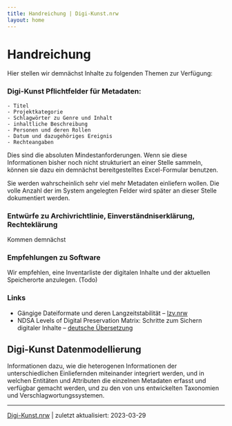 ```yaml
---
title: Handreichung | Digi-Kunst.nrw
layout: home
---
```


# Handreichung

Hier stellen wir demnächst Inhalte zu folgenden Themen zur Verfügung:

### Digi-Kunst Pflichtfelder für Metadaten:
	- Titel
	- Projektkategorie
	- Schlagwörter zu Genre und Inhalt
	- inhaltliche Beschreibung
	- Personen und deren Rollen
	- Datum und dazugehöriges Ereignis
	- Rechteangaben

Dies sind die absoluten Mindestanforderungen. Wenn sie diese Informationen bisher noch nicht strukturiert an einer Stelle sammeln, können sie dazu ein demnächst bereitgestelltes Excel-Formular benutzen. 

Sie werden wahrscheinlich sehr viel mehr Metadaten einliefern wollen. Die volle Anzahl der im System angelegten Felder wird später an dieser Stelle dokumentiert werden.

### Entwürfe zu Archivrichtlinie, Einverständniserklärung, Rechteklärung

Kommen demnächst

### Empfehlungen zu Software
Wir empfehlen, eine Inventarliste der digitalen Inhalte und der aktuellen Speicherorte anzulegen. (Todo)

### Links

- Gängige Dateiformate und deren Langzeitstabilität – [lzv.nrw](https://www.lzv.nrw/dateiformate/) 
- NDSA Levels of Digital Preservation Matrix: Schritte zum Sichern digitaler Inhalte – [deutsche Übersetzung](https://osf.io/3na96)

## Digi-Kunst Datenmodellierung 

Informationen dazu, wie die heterogenen Informationen der unterschiedlichen Einliefernden miteinander integriert werden, und in welchen Entitäten und Attributen die einzelnen Metadaten erfasst und verfügbar gemacht werden, und zu den von uns entwickelten Taxonomien und Verschlagwortungssystemen.



---
 [Digi-Kunst.nrw](https://www.rsh-duesseldorf.de/musikhochschule/wir-ueber-uns/digi-kunstnrw/) | zuletzt aktualisiert: 2023-03-29

